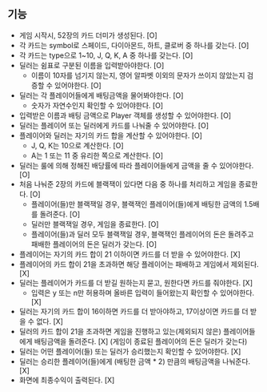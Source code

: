 ## 기능
- 게임 시작시, 52장의 카드 더미가 생성된다. [O]
- 각 카드는 symbol로 스페이드, 다이아몬드, 하트, 클로버 중 하나를 갖는다. [O]
- 각 카드는 type으로 1~10, J, Q, K, A 중 하나를 갖는다. [O]
- 딜러는 쉼표로 구분된 이름을 입력받아야한다. [O]
    - 이름이 10자를 넘기지 않는지, 영어 알파벳 이외의 문자가 쓰이지 않았는지 검증할 수 있어야한다. [O]
- 딜러는 각 플레이어들에게 배팅금액을 물어봐야한다. [O]
    - 숫자가 자연수인지 확인할 수 있어야한다. [O]
- 입력받은 이름과 배팅 금액으로 Player 객체를 생성할 수 있어야한다. [O]
- 딜러는 플레이어 또는 딜러에게 카드를 나눠줄 수 있어야한다. [O]
- 플레이어와 딜러는 자기의 카드 합을 계산할 수 있어야한다. [O]
    - J, Q, K는 10으로 계산한다. [O]
    - A는 1 또는 11 중 유리한 쪽으로 계산한다. [O]
- 딜러는 룰에 의해 정해진 배당률에 따라 플레이어들에게 금액을 줄 수 있어야한다. [O]
- 처음 나눠준 2장의 카드에 블랙잭이 있다면 다음 중 하나를 처리하고 게임을 종료한다. [O]
    - 플레이어(들)만 블랙잭일 경우, 블랙잭인 플레이어(들)에게 배팅한 금액의 1.5배를 돌려준다. [O]
    - 딜러만 블랙잭일 경우, 게임을 종료한다. [O]
    - 플레이어(들)과 딜러 모두 블랙잭일 경우, 블랙잭인 플레이어의 돈은 돌려주고 패배한 플레이어의 돈은 딜러가 갖는다. [O] 
- 플레이어는 자기의 카드 합이 21 이하이면 카드를 더 받을 수 있어야한다. [X]
- 플레이어의 카드 합이 21을 초과하면 해당 플레이어는 패배하고 게임에서 제외된다. [X]
- 딜러는 플레이어가 카드를 더 받길 원하는지 묻고, 원한다면 카드를 줘야한다. [X]
    - 입력은 y 또는 n만 허용하며 올바른 입력이 들어왔는지 확인할 수 있어야한다. [X]
- 딜러는 자기의 카드 합이 16이하면 카드를 더 받아야하고, 17이상이면 카드를 더 받을 수 없다. [X]
- 딜러의 카드 합이 21을 초과하면 게임을 진행하고 있는(제외되지 않은) 플레이어들에게 배팅금액을 돌려준다. [X]
 (게임이 종료된 플레이어의 돈은 딜러가 갖는다)
- 딜러는 어떤 플레이어(들) 또는 딜러가 승리했는지 확인할 수 있어야한다. [X]
- 딜러는 승리한 플레이어(들)에게 (배팅한 금액 * 2) 만큼의 배팅금액을 나눠준다. [X]
- 화면에 최종수익이 출력된다. [X]
